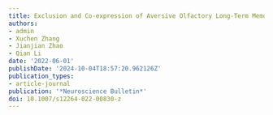 ```yaml
---
title: Exclusion and Co-expression of Aversive Olfactory Long-Term Memories in Drosophila
authors:
- admin
- Xuchen Zhang
- Jianjian Zhao
- Qian Li
date: '2022-06-01'
publishDate: '2024-10-04T18:57:20.962126Z'
publication_types:
- article-journal
publication: '*Neuroscience Bulletin*'
doi: 10.1007/s12264-022-00830-z
---
```

